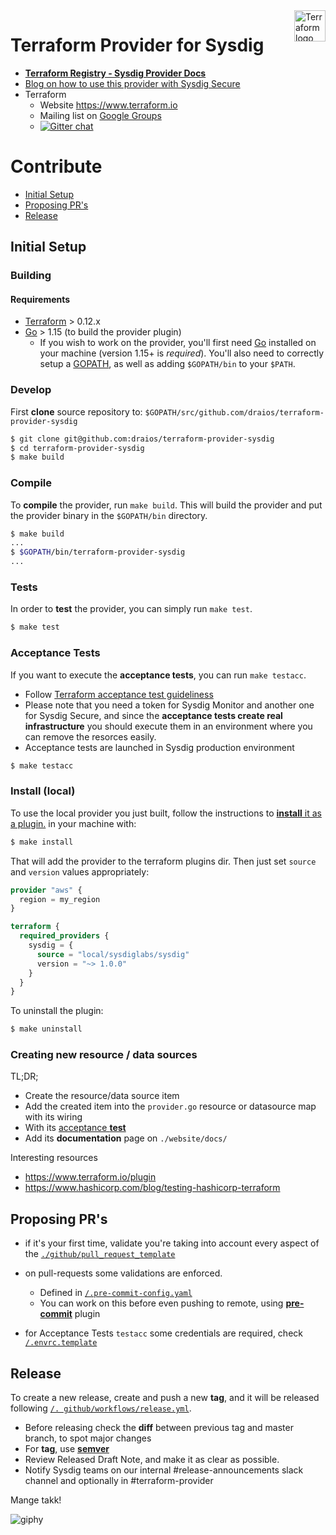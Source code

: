 <a href="https://terraform.io">
    <img src="https://raw.githubusercontent.com/hashicorp/terraform-provider-aws/main/.github/terraform_logo.svg" alt="Terraform logo" title="Terraform" align="right" height="50" />
</a>


# Terraform Provider for Sysdig


- **[Terraform Registry - Sysdig Provider Docs](https://registry.terraform.io/providers/sysdiglabs/sysdig/latest/docs)**
- [Blog on how to use this provider with Sysdig Secure](https://sysdig.com/blog/using-terraform-for-container-security-as-code/)
- Terraform
  - Website https://www.terraform.io
  - Mailing list on  [Google Groups](http://groups.google.com/group/terraform-tool)
  - [![Gitter chat](https://badges.gitter.im/hashicorp-terraform/Lobby.png)](https://gitter.im/hashicorp-terraform/Lobby)


# Contribute

- [Initial Setup](#initial-setup)
- [Proposing PR's](#proposing-prs)
- [Release](#release)

## Initial Setup

### Building

#### Requirements

- [Terraform](https://www.terraform.io/downloads.html) > 0.12.x
- [Go](https://golang.org/doc/install) > 1.15 (to build the provider plugin)
  - If you wish to work on the provider, you'll first need [Go](http://www.golang.org) installed on your machine 
    (version 1.15+ is *required*). You'll also need to correctly setup a [GOPATH](http://golang.org/doc/code.html#GOPATH), as well as adding `$GOPATH/bin` to your `$PATH`.

### Develop

First **clone** source repository to: `$GOPATH/src/github.com/draios/terraform-provider-sysdig`

```sh
$ git clone git@github.com:draios/terraform-provider-sysdig
$ cd terraform-provider-sysdig
$ make build
```

### Compile

To **compile** the provider, run `make build`. This will build the provider and put the provider binary in the `$GOPATH/bin` directory.

```sh
$ make build
...
$ $GOPATH/bin/terraform-provider-sysdig
...
```

### Tests
In order to **test** the provider, you can simply run `make test`.

```sh
$ make test
```

### Acceptance Tests

If you want to execute the **acceptance tests**, you can run `make testacc`.
- Follow [Terraform acceptance test guideliness](https://www.terraform.io/plugin/sdkv2/testing/acceptance-tests)
- Please note that you need a token for Sysdig Monitor and another one for Sysdig Secure, and since the **acceptance tests create real infrastructure**
you should execute them in an environment where you can remove the resorces easily.
- Acceptance tests are launched in Sysdig production environment

```sh
$ make testacc
```

### Install (local)
To use the local provider you just built, follow the instructions to [**install** it as a plugin.](https://www.terraform.io/docs/plugins/basics.html#installing-a-plugin) in your machine with:

```sh
$ make install
```

That will add the provider to the terraform plugins dir. Then just set `source` and `version` values appropriately:

```terraform
provider "aws" {
  region = my_region
}

terraform {
  required_providers {
    sysdig = {
      source = "local/sysdiglabs/sysdig"
      version = "~> 1.0.0"
    }
  }
}
```

To uninstall the plugin:

```sh
$ make uninstall
```

### Creating new resource / data sources

TL;DR;
- Create the resource/data source item
- Add the created item into the `provider.go` resource or datasource map with its wiring
- With its [acceptance **test**](#acceptance-tests)
- Add its **documentation** page on `./website/docs/`


Interesting resources
- https://www.terraform.io/plugin
- https://www.hashicorp.com/blog/testing-hashicorp-terraform


## Proposing PR's

* if it's your first time, validate you're taking into account every aspect of the [`./github/pull_request_template`](.github/pull_request_template.md)
* on pull-requests some validations are enforced.
  - Defined in [`/.pre-commit-config.yaml`](https://github.com/sysdiglabs/terraform-provider-sysdig/blob/master/.pre-commit-config.yaml)
  - You can work on this before even pushing to remote, using [**pre-commit**](https://pre-commit.com) plugin
  
* for Acceptance Tests `testacc` some credentials are required, check [`/.envrc.template`](https://github.com/sysdiglabs/terraform-provider-sysdig/blob/master/.envrc.template)


## Release

To create a new release, create and push a new **tag**, and it will be released  following [`/.
github/workflows/release.yml`](https://github.com/sysdiglabs/terraform-provider-sysdig/blob/master/.github/workflows/release.yml).
 
* Before releasing check the **diff** between previous tag and master branch, to spot major changes
* For **tag**, use **[semver](https://semver.org)** 
* Review Released Draft Note, and make it as clear as possible.
* Notify Sysdig teams on our internal #release-announcements slack channel and optionally in #terraform-provider

Mange takk!

![giphy](https://user-images.githubusercontent.com/1073243/200767344-7435f322-24c0-44d2-ac56-468791c84ca5.gif)



